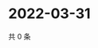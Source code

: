# 2022-03-31

共 0 条

<!-- BEGIN WEIBO -->
<!-- 最后更新时间 Thu Mar 31 2022 04:13:37 GMT+0800 (China Standard Time) -->

<!-- END WEIBO -->
